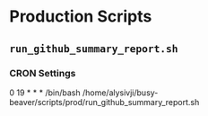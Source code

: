 # Production Scripts

## `run_github_summary_report.sh`

### CRON Settings

0 19 * * * /bin/bash /home/alysivji/busy-beaver/scripts/prod/run_github_summary_report.sh
